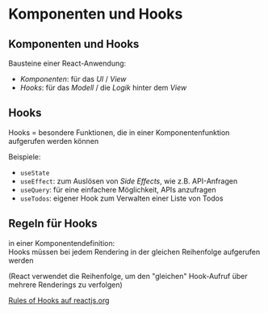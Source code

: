 # Komponenten und Hooks

## Komponenten und Hooks

Bausteine einer React-Anwendung:

- _Komponenten_: für das _UI_ / _View_
- _Hooks_: für das _Modell_ / die _Logik_ hinter dem _View_

## Hooks

Hooks = besondere Funktionen, die in einer Komponentenfunktion aufgerufen werden können

Beispiele:

- `useState`
- `useEffect`: zum Auslösen von _Side Effects_, wie z.B. API-Anfragen
- `useQuery`: für eine einfachere Möglichkeit, APIs anzufragen
- `useTodos`: eigener Hook zum Verwalten einer Liste von Todos

## Regeln für Hooks

in einer Komponentendefinition:  
Hooks müssen bei jedem Rendering in der gleichen Reihenfolge aufgerufen werden

(React verwendet die Reihenfolge, um den "gleichen" Hook-Aufruf über mehrere Renderings zu verfolgen)

[Rules of Hooks auf reactjs.org](https://reactjs.org/docs/hooks-rules.html)
